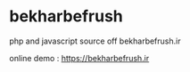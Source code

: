 # bekharbefrush
php and javascript source off bekharbefrush.ir

online demo : https://bekharbefrush.ir
